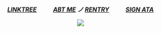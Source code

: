 

<h5 align="center"

![]()

[LINKTREE](https://linktr.ee/6zerb) 　  　 [ABT ME](https://en.pronouns.page/@6zerb) ノ [RENTRY](https://rentry.co/6zerb) 　  　 [SIGN ATA](https://6zerb.atabook.org) 


![](https://i.postimg.cc/Jn9Zgz94/9a0d6d840ae0a91a043231ac5a0ff517-71.jpg)
